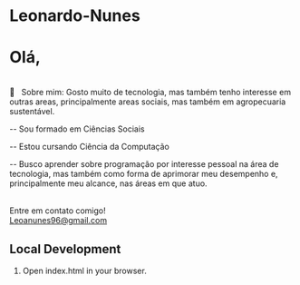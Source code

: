 # Leonardo-Nunes

# Olá,
 <br/> 💬  &nbsp; Sobre mim: Gosto muito de tecnologia, mas também tenho interesse em outras areas, principalmente areas sociais, mas também em agropecuaria sustentável.

<p> -- Sou formado em Ciências Sociais </p>
<p> -- Estou cursando Ciência da Computação </p>
<p>-- Busco aprender sobre programação por interesse pessoal na área de tecnologia, mas também como forma de aprimorar meu desempenho e, principalmente meu alcance, nas áreas em que atuo. </p>

<br/>Entre em contato comigo!
<br/> Leoanunes96@gmail.com

## Local Development

1. Open index.html in your browser.